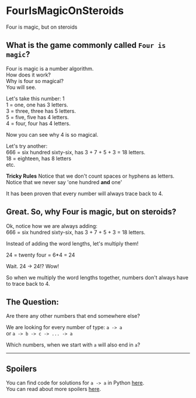 # FourIsMagicOnSteroids
Four is magic, but on steroids

## What is the game commonly called `Four is magic`?

Four is magic is a number algorithm.  
How does it work?  
Why is four so magical?  
You will see.

Let's take this number: 1  
1 = one, one has 3 letters.  
3 = three, three has 5 letters.  
5 = five, five has 4 letters.  
4 = four, four has 4 letters.  

Now you can see why 4 is so magical.

Let's try another:  
666 = six hundred sixty-six, has 3 + 7 + 5 + 3 = 18 letters.  
18 = eighteen, has 8 letters  
etc.

**Tricky Rules**
Notice that we don't count spaces or hyphens as letters.  
Notice that we never say 'one hundred **and** one'

It has been proven that every number will always trace back to 4.

## Great. So, why Four is magic, but on steroids?
Ok, notice how we are always adding:  
666 = six hundred sixty-six, has 3 + 7 + 5 + 3 = 18 letters.

Instead of adding the word lengths, let's multiply them!

24 = twenty four = 6\*4 = 24

Wait. 24 -> 24!? Wow!

So when we multiply the word lengths together, numbers don't always have to trace back to 4.

## The Question:
Are there any other numbers that end somewhere else?

We are looking for every number of type:
`a -> a`  
or
`a -> b -> c -> ... -> a`

Which numbers, when we start with `a` will also end in `a`?

---

## Spoilers

You can find code for solutions for `a -> a` in Python [here](\FourIsMagicOnSteroids\main.py).  
You can read about more spoilers [here](\FourIsMagicOnSteroids\spoilers.md).

